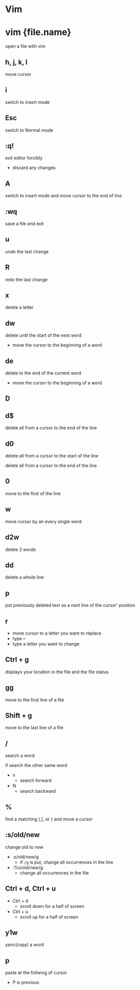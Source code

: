 # Vim

# vim {file.name}

open a file with vim

## h, j, k, l

move cursor

## i

switch to insert mode

## Esc

switch to Normal mode

## :q!

exit editor forcibly

* discard any changes

## A

switch to insert mode and move cursor to the end of line

## :wq

save a file and exit

## u

undo the last change

## R

redo the last change

## x

delete a letter

## dw

delete until the start of the next word

* move the cursor to the beginning of a word

## de

delete to the end of the current word

* move the cursor to the beginning of a word

## D

## d$

delete all from a cursor to the end of the line

## d0

delete all from a cursor to the start of the line

delete all from a cursor to the end of the line

## 0

move to the first of the line

## w

move cursor by an every single word

## d2w

delete 2 words

## dd

delete a whole line

## p

put previously deleted text as a next line of the cursor' position

## r

- move cursor to a letter you want to replace
- type `r`
- type a letter you want to change

## Ctrl + g

displays your location in the file and the file status

## gg 

move to the first line of a file

## Shift + g

move to the last line of a file

## /

search a word

if search the other same word

- n
    - search forward
- N
    - search backward

## %

find a matching ),], or }
and move a cursor

## :s/old/new

change old to new

- :s/old/new/g
    - if `/g` is put, change all occurrences in the line
- :%s/old/new/g
    - change all occurrences in the file

## Ctrl + d, Ctrl + u

- Ctrl + d
    - scroll down for a half of screen
- Ctrl + u
    - scroll up for a half of screen

## y1w

yanc(copy) a word

## p

paste at the follwing of cursor

* P is previous